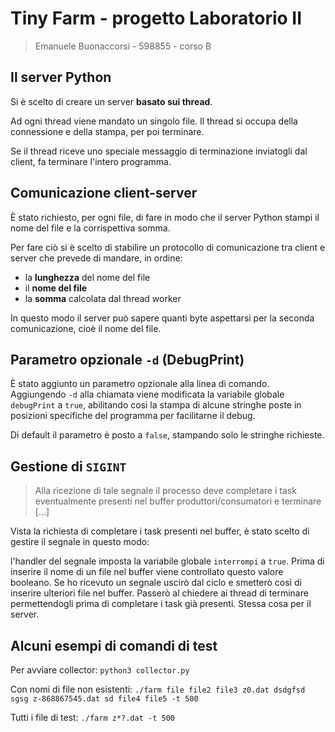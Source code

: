 # Tiny Farm - progetto Laboratorio II

> Emanuele Buonaccorsi - 598855 - corso B

## Il server Python

Si è scelto di creare un server **basato sui thread**.

Ad ogni thread viene mandato un singolo file. Il thread si occupa della connessione e della stampa, per poi terminare.

Se il thread riceve uno speciale messaggio di terminazione inviatogli dal client, fa terminare l'intero programma.

## Comunicazione client-server

È stato richiesto, per ogni file, di fare in modo che il server Python stampi il nome del file e la corrispettiva somma.

Per fare ciò si è scelto di stabilire un protocollo di comunicazione tra client e server che prevede di mandare, in ordine:

- la **lunghezza** del nome del file
- il **nome del file**
- la **somma** calcolata dal thread worker

In questo modo il server può sapere quanti byte aspettarsi per la seconda comunicazione, cioè il nome del file.

## Parametro opzionale `-d` (DebugPrint)

È stato aggiunto un parametro opzionale alla linea di comando. Aggiungendo `-d` alla chiamata viene modificata la variabile globale `debugPrint` a `true`, abilitando così la stampa di alcune stringhe poste in posizioni specifiche del programma per facilitarne il debug.

Di default il parametro è posto a `false`, stampando solo le stringhe richieste.

## Gestione di `SIGINT`

> Alla ricezione di tale segnale il processo deve completare i task eventualmente presenti nel buffer produttori/consumatori e terminare [...]

Vista la richiesta di completare i task presenti nel buffer, è stato scelto di gestire il segnale in questo modo:

l'handler del segnale imposta la variabile globale `interrompi` a `true`. Prima di inserire il nome di un file nel buffer viene controllato questo valore booleano. Se ho ricevuto un segnale uscirò dal ciclo e smetterò così di inserire ulteriori file nel buffer. Passerò al chiedere ai thread di terminare permettendogli prima di completare i task già presenti. Stessa cosa per il server.

## Alcuni esempi di comandi di test

Per avviare collector: `python3 collector.py`

Con nomi di file non esistenti:
`./farm file file2 file3 z0.dat dsdgfsd sgsg z-868867545.dat sd file4 file5 -t 500`

Tutti i file di test:
`./farm z*?.dat -t 500`
